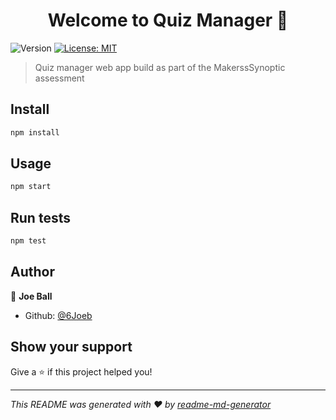 <h1 align="center">Welcome to Quiz Manager 👋</h1>
<p>
  <img alt="Version" src="https://img.shields.io/badge/version-1.0.0-blue.svg?cacheSeconds=2592000" />
  <a href="#" target="_blank">
    <img alt="License: MIT" src="https://img.shields.io/badge/License-MIT-yellow.svg" />
  </a>
</p>

> Quiz manager web app build as part of the MakerssSynoptic assessment

## Install

```sh
npm install
```

## Usage

```sh
npm start
```

## Run tests

```sh
npm test
```

## Author

👤 **Joe Ball**

* Github: [@6Joeb](https://github.com/6Joeb)

## Show your support

Give a ⭐️ if this project helped you!

***
_This README was generated with ❤️ by [readme-md-generator](https://github.com/kefranabg/readme-md-generator)_
